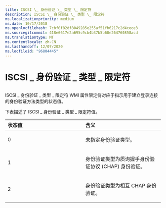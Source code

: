 ```yaml
---
title: ISCSI \_ 身份验证 \_ 类型 \_ 限定符
description: ISCSI \_ 身份验证 \_ 类型 \_ 限定符
ms.localizationpriority: medium
ms.date: 10/17/2018
ms.openlocfilehash: 7cbf0f82df8049285e255af51fb6217c2d4cece3
ms.sourcegitcommit: 418e6617e2a695c9cb4b37b5b60e264760858acd
ms.translationtype: MT
ms.contentlocale: zh-CN
ms.lasthandoff: 12/07/2020
ms.locfileid: "96804445"
---
```

# <a name="iscsi_auth_types_qualifiers"></a>ISCSI \_ 身份验证 \_ 类型 \_ 限定符


## <span id="ddk_iscsi_auth_types_qualifiers_kr"></span><span id="DDK_ISCSI_AUTH_TYPES_QUALIFIERS_KR"></span>


ISCSI \_ 身份验证 \_ 类型 \_ 限定符 WMI 属性限定符对应于指示用于建立登录连接的身份验证方法类型的状态值。

下表描述了 ISCSI \_ 身份验证 \_ 类型 \_ 限定符值。

<table>
<colgroup>
<col width="50%" />
<col width="50%" />
</colgroup>
<thead>
<tr class="header">
<th align="left">状态值</th>
<th align="left">含义</th>
</tr>
</thead>
<tbody>
<tr class="odd">
<td align="left"><p>0</p></td>
<td align="left"><p>未指定身份验证类型。</p></td>
</tr>
<tr class="even">
<td align="left"><p>1</p></td>
<td align="left"><p>身份验证类型为质询握手身份验证协议 (CHAP) 身份验证。</p></td>
</tr>
<tr class="odd">
<td align="left"><p>2</p></td>
<td align="left"><p>身份验证类型为相互 CHAP 身份验证。</p></td>
</tr>
</tbody>
</table>

 

 

 





